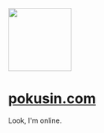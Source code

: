 <div  style="border-radius: 50%" >
  <img class="avatar"src="https://s.gravatar.com/avatar/5c858c5daef12e779828769ee705f46b?s=256" width="128" height="128" />
</div>

# [pokusin.com](http://pokusin.com)

Look, I'm online.